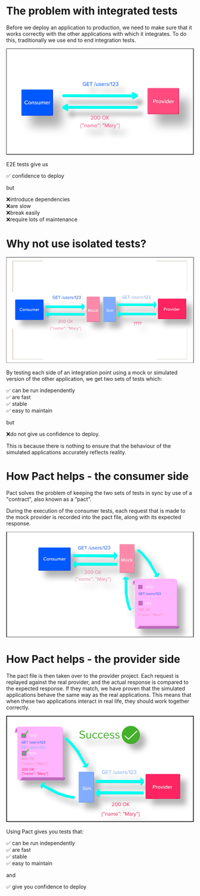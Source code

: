 # The problem with integrated tests

Before we deploy an application to production, we need to make sure that it works correctly with the other applications with which it integrates. To do this, traditionally we use end to end integration tests.

![The problem with integrated tests](.gitbook/assets/how_pact_works_1.png)

E2E tests give us

✅ confidence to deploy

but

❌introduce dependencies<br/>❌are slow<br/>❌break easily<br/>❌require lots of maintenance

# Why not use isolated tests?

![Why not use isolated tests](.gitbook/assets/how_pact_works_2.png)

By testing each side of an integration point using a mock or simulated version of the other application, we get two sets of tests which:

✅ can be run independently<br/>✅ are fast<br/>✅ stable<br/>✅ easy to maintain

but

❌do not give us confidence to deploy.

This is because there is nothing to ensure that the behaviour of the simulated applications accurately reflects reality.

# How Pact helps - the consumer side

Pact solves the problem of keeping the two sets of tests in sync by use of a "contract", also known as a “pact”.

During the execution of the consumer tests, each request that is made to the mock provider is recorded into the pact file, along with its expected response.

![Consumer tests with Pact](.gitbook/assets/how_pact_works_3.png)

# How Pact helps - the provider side

The pact file is then taken over to the provider project. Each request is replayed against the real provider, and the actual response is compared to the expected response. If they match, we have proven that the simulated applications behave the same way as the real applications. This means that when these two applications interact in real life, they should work together correctly.

![Provider tests with Pact](.gitbook/assets/how_pact_works_4.png)

Using Pact gives you tests that:

✅ can be run independently<br/>✅ are fast<br/>✅ stable<br/>✅ easy to maintain

and

✅ give you confidence to deploy
